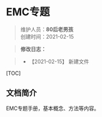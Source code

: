 # EMC专题
>维护人员：**80后老男孩**  
>创建时间：2021-02-15  

> **修改日志：**

> - 【2021-02-15】  新建文件

[TOC]



## 文档简介

EMC专题手册，基本概念、方法等内容。  

### 

### 








